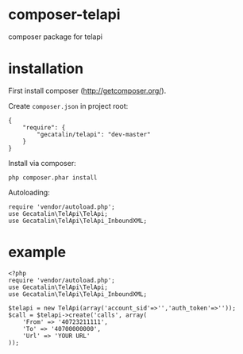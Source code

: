 composer-telapi
======

composer package for telapi

installation
======
First install composer (http://getcomposer.org/).

Create `composer.json` in project root:

    {
    	"require": {
        	"gecatalin/telapi": "dev-master"
    	}
	}
	

Install via composer:

	php composer.phar install

Autoloading:

	require 'vendor/autoload.php';
	use Gecatalin\TelApi\TelApi;
	use Gecatalin\TelApi\TelApi_InboundXML;



example
======
```
<?php
require 'vendor/autoload.php';
use Gecatalin\TelApi\TelApi;
use Gecatalin\TelApi\TelApi_InboundXML;

$telapi = new TelApi(array('account_sid'=>'','auth_token'=>''));
$call = $telapi->create('calls', array(
    'From' => '40723211111',
    'To' => '40700000000',
    'Url' => 'YOUR URL'
));
```
